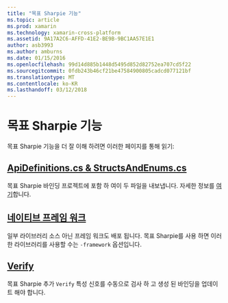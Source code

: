 ```yaml
---
title: "목표 Sharpie 기능"
ms.topic: article
ms.prod: xamarin
ms.technology: xamarin-cross-platform
ms.assetid: 9A17A2C6-AFFD-41E2-BE9B-9BC1AA57E1E1
author: asb3993
ms.author: amburns
ms.date: 01/15/2016
ms.openlocfilehash: 99d14d885b1448d5495d852d82752ea707cd5f22
ms.sourcegitcommit: 0fdb243b46cf21be47584900805cadcd077121bf
ms.translationtype: MT
ms.contentlocale: ko-KR
ms.lasthandoff: 03/12/2018
---
```

# <a name="objective-sharpie-features"></a>목표 Sharpie 기능

목표 Sharpie 기능을 더 잘 이해 하려면 이러한 페이지를 통해 읽기:

## <a name="apidefinitionscs--structsandenumscsapidefinitions-structsandenumsmd"></a>[**ApiDefinitions.cs & StructsAndEnums.cs**](apidefinitions-structsandenums.md)

목표 Sharpie 바인딩 프로젝트에 포함 하 여이 두 파일을 내보냅니다. 자세한 정보를 [여기](apidefinitions-structsandenums.md)합니다.

## <a name="native-frameworksnative-frameworksmd"></a>[**네이티브 프레임 워크**](native-frameworks.md)

일부 라이브러리 소스 아닌 프레임 워크도 배포 됩니다.
목표 Sharpie를 사용 하면 이러한 라이브러리를 사용할 수는 `-framework` 옵션입니다.

## <a name="verifyverifymd"></a>[**Verify**](verify.md)

목표 Sharpie 추가 `Verify` 특성 신호를 수동으로 검사 하 고 생성 된 바인딩을 업데이트 해야 합니다. 

